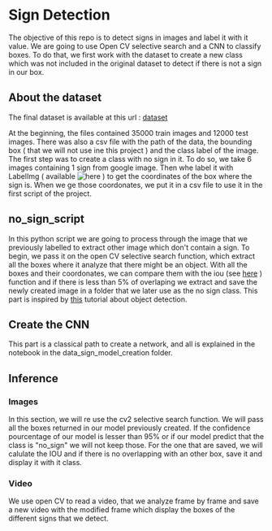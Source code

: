 # Sign Detection

The objective of this repo is to detect signs in images and label it with it value. We are going to use Open CV selective search and a CNN to classify boxes.
To do that, we first work with the dataset to create a new class which was not included in the original dataset to detect if there is not a sign in our box. 

## About the dataset

The final dataset is available at this url : [dataset](https://we.tl/t-9Hn9f9SfZC)

At the beginning, the files contained 35000 train images and 12000 test images. There was also a csv file with the path of the data, the bounding box ( that we will not use ine this project ) and the class label of the image. 
The first step was to create a class with no sign in it. To do so, we take 6 images containing 1 sign from google image. Then whe label it with LabelImg ( available ![here](https://github.com/tzutalin/labelImg) ) to get the coordinates of the box where the sign is. When we ge those coordonates, we put it in a csv file to use it in the first script of the project.

## no_sign_script

In this python script we are going to process through the image that we previously labelled to extract other image which don't contain a sign. To begin, we pass it on the open CV selective search function, which extract all the boxes where it analyze that there might be an object. With all the boxes and their coordonates, we can compare them with the iou (see [here](https://www.pyimagesearch.com/2016/11/07/intersection-over-union-iou-for-object-detection/) ) function and if there is less than 5% of overlaping we extract and save the newly created image in a folder that we later use as the no sign class. This part is inspired by [this](https://www.pyimagesearch.com/2020/07/13/r-cnn-object-detection-with-keras-tensorflow-and-deep-learning/) tutorial about object detection. 


## Create the CNN 

This part is a classical path to create a network, and all is explained in the notebook in the data_sign_model_creation folder.

## Inference 

### Images

In this section, we will re use the cv2 selective search function. We will pass all the boxes returned in our model previously created. If the confidence pourcentage of our model is lesser than 95% or if our model predict that the class is "no_sign" we will not keep those. For the one that are saved, we will calulate the IOU and if there is no overlapping with an other box, save it and display it with it class.

### Video

We use open CV to read a video, that we analyze frame by frame and save a new video with the modified frame which display the boxes of the different signs that we detect.
